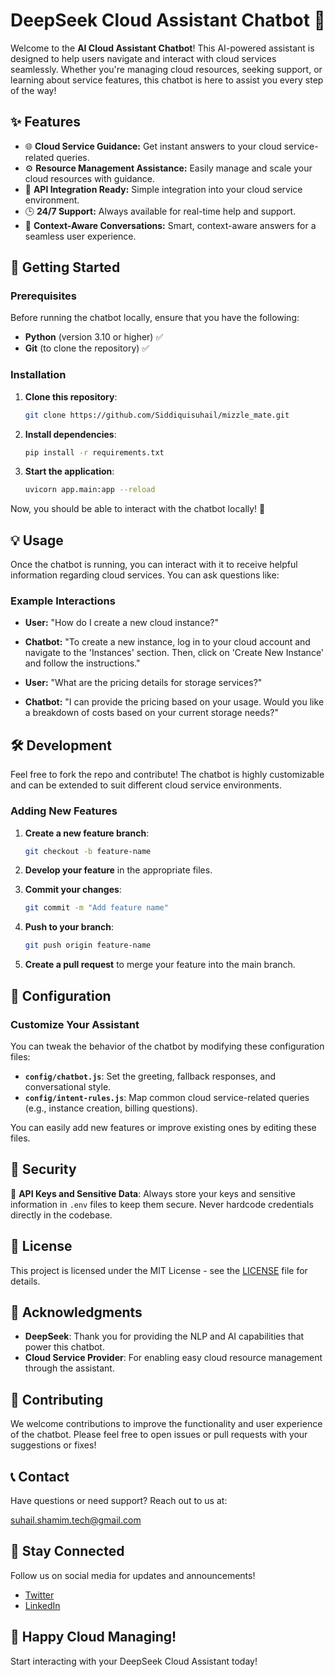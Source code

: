 # DeepSeek Cloud Assistant Chatbot 🚀

Welcome to the **AI Cloud Assistant Chatbot**! This AI-powered assistant is designed to help users navigate and interact with cloud services seamlessly. Whether you're managing cloud resources, seeking support, or learning about service features, this chatbot is here to assist you every step of the way!


## ✨ Features

- 🌐 **Cloud Service Guidance:** Get instant answers to your cloud service-related queries.
- ⚙️ **Resource Management Assistance:** Easily manage and scale your cloud resources with guidance.
- 🔗 **API Integration Ready:** Simple integration into your cloud service environment.
- 🕒 **24/7 Support:** Always available for real-time help and support.
- 💬 **Context-Aware Conversations:** Smart, context-aware answers for a seamless user experience.


## 🚀 Getting Started


### Prerequisites

Before running the chatbot locally, ensure that you have the following:

- **Python** (version 3.10 or higher) ✅
- **Git** (to clone the repository) ✅


### Installation

1. **Clone this repository**:

   ```bash
   git clone https://github.com/Siddiquisuhail/mizzle_mate.git
   ```

2. **Install dependencies**:

   ```bash
   pip install -r requirements.txt
   ```

3. **Start the application**:

   ```bash
   uvicorn app.main:app --reload
   ```



Now, you should be able to interact with the chatbot locally! 🎉


## 💡 Usage

Once the chatbot is running, you can interact with it to receive helpful information regarding cloud services. You can ask questions like:


### Example Interactions


- **User:** "How do I create a new cloud instance?"
- **Chatbot:** "To create a new instance, log in to your cloud account and navigate to the 'Instances' section. Then, click on 'Create New Instance' and follow the instructions."

- **User:** "What are the pricing details for storage services?"
- **Chatbot:** "I can provide the pricing based on your usage. Would you like a breakdown of costs based on your current storage needs?"

    
## 🛠️ Development

Feel free to fork the repo and contribute! The chatbot is highly customizable and can be extended to suit different cloud service environments.


### Adding New Features

1. **Create a new feature branch**:

   ```bash
   git checkout -b feature-name
   ```

2. **Develop your feature** in the appropriate files.
3. **Commit your changes**:

   ```bash
   git commit -m "Add feature name"
   ```

4. **Push to your branch**:

   ```bash
   git push origin feature-name
   ```

5. **Create a pull request** to merge your feature into the main branch.


## 🔧 Configuration

### Customize Your Assistant

You can tweak the behavior of the chatbot by modifying these configuration files:

- **`config/chatbot.js`**: Set the greeting, fallback responses, and conversational style.
- **`config/intent-rules.js`**: Map common cloud service-related queries (e.g., instance creation, billing questions).

You can easily add new features or improve existing ones by editing these files.


## 🔐 Security

🔑 **API Keys and Sensitive Data**: Always store your keys and sensitive information in `.env` files to keep them secure. Never hardcode credentials directly in the codebase.


## 📝 License

This project is licensed under the MIT License - see the [LICENSE](LICENSE) file for details.



## 🙏 Acknowledgments


- **DeepSeek**: Thank you for providing the NLP and AI capabilities that power this chatbot.
- **Cloud Service Provider**: For enabling easy cloud resource management through the assistant.


    
## 📣 Contributing

We welcome contributions to improve the functionality and user experience of the chatbot. Please feel free to open issues or pull requests with your suggestions or fixes!


## 📞 Contact

Have questions or need support? Reach out to us at:

[suhail.shamim.tech@gmail.com](mailto:suhail.shamim.tech@gmail.com)



## 🌟 Stay Connected

Follow us on social media for updates and announcements!

- [Twitter](https://twitter.com/i_suhail_shk)
- [LinkedIn](https://linkedin.com/in/suhail-shamim)


## 🎉 Happy Cloud Managing!

Start interacting with your DeepSeek Cloud Assistant today!




